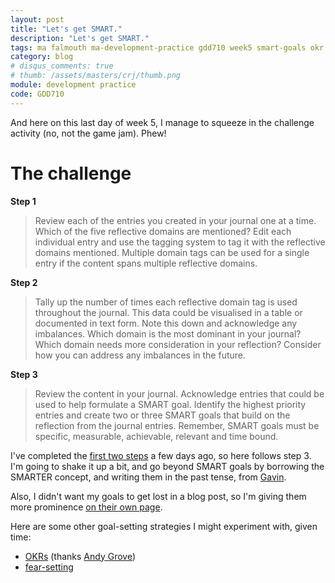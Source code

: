 ```yaml
---
layout: post
title: "Let's get SMART."
description: "Let's get SMART."
tags: ma falmouth ma-development-practice gdd710 week5 smart-goals okr timferriss
category: blog
# disqus_comments: true
# thumb: /assets/masters/crj/thumb.png
module: development practice
code: GDD710
---
```


And here on this last day of week 5, I manage to squeeze in the challenge activity (no, not the game jam). Phew!

# The challenge

**Step 1**

> Review each of the entries you created in your journal one at a time. Which of the five reflective domains are mentioned? Edit each individual entry and use the tagging system to tag it with the reflective domains mentioned. Multiple domain tags can be used for a single entry if the content spans multiple reflective domains.

**Step 2**

> Tally up the number of times each reflective domain tag is used throughout the journal. This data could be visualised in a table or documented in text form. Note this down and acknowledge any imbalances. Which domain is the most dominant in your journal? Which domain needs more consideration in your reflection? Consider how you can address any imbalances in the future.

**Step 3**

> Review the content in your journal. Acknowledge entries that could be used to help formulate a SMART goal. Identify the highest priority entries and create two or three SMART goals that build on the reflection from the journal entries. Remember, SMART goals must be specific, measurable, achievable, relevant and time bound.

I've completed the [first two steps](/masters/about) a few days ago, so here follows step 3. I'm going to shake it up a bit, and go beyond SMART goals by borrowing the SMARTER concept, and writing them in the past tense, from [Gavin](https://scaryblankpage.com/journey/smart-er-goals/).

Also, I didn't want my goals to get lost in a blog post, so I'm giving them more prominence [on their own page](/masters/goals).

Here are some other goal-setting strategies I might experiment with, given time:

- [OKRs](https://blog.trello.com/okrs-set-achieve-track-trello) (thanks [Andy Grove](https://rework.withgoogle.com/guides/set-goals-with-okrs/steps/learn-the-abridged-history-of-OKRs/))
- [fear-setting](https://tim.blog/2017/05/15/fear-setting/)